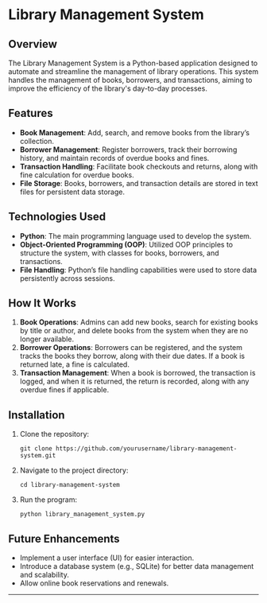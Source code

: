 # Library Management System

## Overview
The Library Management System is a Python-based application designed to automate and streamline the management of library operations. This system handles the management of books, borrowers, and transactions, aiming to improve the efficiency of the library's day-to-day processes.

## Features
- **Book Management**: Add, search, and remove books from the library’s collection.
- **Borrower Management**: Register borrowers, track their borrowing history, and maintain records of overdue books and fines.
- **Transaction Handling**: Facilitate book checkouts and returns, along with fine calculation for overdue books.
- **File Storage**: Books, borrowers, and transaction details are stored in text files for persistent data storage.

## Technologies Used
- **Python**: The main programming language used to develop the system.
- **Object-Oriented Programming (OOP)**: Utilized OOP principles to structure the system, with classes for books, borrowers, and transactions.
- **File Handling**: Python’s file handling capabilities were used to store data persistently across sessions.

## How It Works
1. **Book Operations**: Admins can add new books, search for existing books by title or author, and delete books from the system when they are no longer available.
2. **Borrower Operations**: Borrowers can be registered, and the system tracks the books they borrow, along with their due dates. If a book is returned late, a fine is calculated.
3. **Transaction Management**: When a book is borrowed, the transaction is logged, and when it is returned, the return is recorded, along with any overdue fines if applicable.

## Installation
1. Clone the repository:
   ```
   git clone https://github.com/yourusername/library-management-system.git
   ```
2. Navigate to the project directory:
   ```
   cd library-management-system
   ```
3. Run the program:
   ```
   python library_management_system.py
   ```

## Future Enhancements
- Implement a user interface (UI) for easier interaction.
- Introduce a database system (e.g., SQLite) for better data management and scalability.
- Allow online book reservations and renewals.

---
